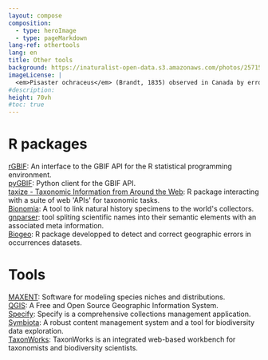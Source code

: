 ```yaml
---
layout: compose
composition:
  - type: heroImage
  - type: pageMarkdown
lang-ref: othertools
lang: en
title: Other tools
background: https://inaturalist-open-data.s3.amazonaws.com/photos/257158398/original.jpg
imageLicense: |
  <em>Pisaster ochraceus</em> (Brandt, 1835) observed in Canada by errooke via [iNaturalist](https://www.gbif.org/occurrence/4039489698)
#description:
height: 70vh
#toc: true
---
```


# R packages

[rGBIF](https://www.gbif.org/tool/81747/rgbif): An interface to the GBIF API for the R statistical programming environment.  
[pyGBIF](https://www.gbif.org/tool/OlyoYyRbKCSCkMKIi4oIT/pygbif-gbif-python-client): Python client for the GBIF API.  
[taxize - Taxonomic Information from Around the Web](https://docs.ropensci.org/taxize/): R package interacting with a suite of web 'APIs' for taxonomic tasks.  
[Bionomia](https://en.bionomia.net/): A tool to link natural history specimens to the world's collectors.  
[gnparser](https://github.com/gnames/gnparser): tool spliting scientific names into their semantic elements with an associated meta information.  
[Biogeo](https://cran.r-project.org/web/packages/biogeo/index.html): R package developped to detect and correct geographic errors in occurrences datasets.  

# Tools

[MAXENT](https://biodiversityinformatics.amnh.org/open_source/maxent/): Software for modeling species niches and distributions.  
[QGIS](https://qgis.org/en/site/): A Free and Open Source Geographic Information System.  
[Specify](https://github.com/specify/specify7/): Specify is a comprehensive collections management application.  
[Symbiota](https://symbiota.org/): A robust content management system and a tool for biodiversity data exploration.  
[TaxonWorks](https://taxonworks.org/): TaxonWorks is an integrated web-based workbench for taxonomists and biodiversity scientists.  

